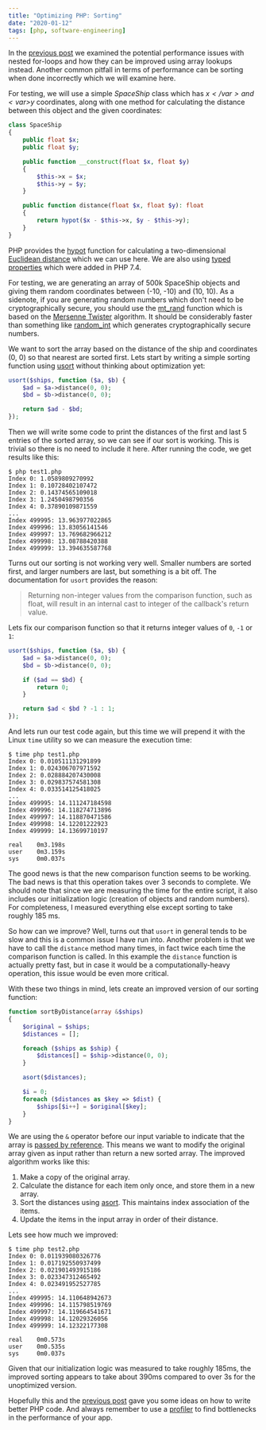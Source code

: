 ```yaml
---
title: "Optimizing PHP: Sorting"
date: "2020-01-12"
tags: [php, software-engineering]
---
```


In the [previous post](/blog/2020-01-optimizing-php-array-lookup/) we examined the potential performance issues with nested for-loops and how they can be improved using array lookups instead. Another common pitfall in terms of performance can be sorting when done incorrectly which we will examine here.

For testing, we will use a simple _SpaceShip_ class which has <var>$x</var> and <var>$y</var> coordinates, along with one method for calculating the distance between this object and the given coordinates:

```php
class SpaceShip
{
    public float $x;
    public float $y;

    public function __construct(float $x, float $y)
    {
        $this->x = $x;
        $this->y = $y;
    }

    public function distance(float $x, float $y): float
    {
        return hypot($x - $this->x, $y - $this->y);
    }
}
```

PHP provides the [hypot](https://www.php.net/manual/en/function.hypot) function for calculating a two-dimensional [Euclidean distance](https://en.wikipedia.org/wiki/Euclidean_distance) which we can use here. We are also using [typed properties](https://wiki.php.net/rfc/typed_properties_v2) which were added in PHP 7.4.

For testing, we are generating an array of 500k SpaceShip objects and giving them random coordinates between (-10, -10) and (10, 10). As a sidenote, if you are generating random numbers which don't need to be cryptographically secure, you should use the [mt_rand](https://www.php.net/manual/en/function.mt-rand) function which is based on the [Mersenne Twister](https://en.wikipedia.org/wiki/Mersenne_Twister) algorithm. It should be considerably faster than something like [random_int](https://www.php.net/manual/en/function.random-int.php) which generates cryptographically secure numbers.

We want to sort the array based on the distance of the ship and coordinates (0, 0) so that nearest are sorted first. Lets start by writing a simple sorting function using [usort](https://www.php.net/manual/en/function.usort.php) without thinking about optimization yet:

```php
usort($ships, function ($a, $b) {
    $ad = $a->distance(0, 0);
    $bd = $b->distance(0, 0);

    return $ad - $bd;
});
```

Then we will write some code to print the distances of the first and last 5 entries of the sorted array, so we can see if our sort is working. This is trivial so there is no need to include it here. After running the code, we get results like this:

```
$ php test1.php
Index 0: 1.0589809270992
Index 1: 0.10728402107472
Index 2: 0.14374565109018
Index 3: 1.2450498790356
Index 4: 0.37890109871559
...
Index 499995: 13.963977022865
Index 499996: 13.83056141546
Index 499997: 13.769682966212
Index 499998: 13.08788420388
Index 499999: 13.394635587768
```

Turns out our sorting is not working very well. Smaller numbers are sorted first, and larger numbers are last, but something is a bit off. The documentation for `usort` provides the reason:

> Returning non-integer values from the comparison function, such as float, will result in an internal cast to integer of the callback's return value.

Lets fix our comparison function so that it returns integer values of `0`, `-1` or `1`:

```php
usort($ships, function ($a, $b) {
    $ad = $a->distance(0, 0);
    $bd = $b->distance(0, 0);

    if ($ad == $bd) {
        return 0;
    }

    return $ad < $bd ? -1 : 1;
});
```

And lets run our test code again, but this time we will prepend it with the Linux `time` utility so we can measure the execution time:

```
$ time php test1.php
Index 0: 0.010511131291899
Index 1: 0.024306707971592
Index 2: 0.028884207430008
Index 3: 0.029837574581308
Index 4: 0.033514125418025
...
Index 499995: 14.111247184598
Index 499996: 14.118274713896
Index 499997: 14.118870471586
Index 499998: 14.12201222923
Index 499999: 14.13699710197

real    0m3.198s
user    0m3.159s
sys     0m0.037s
```

The good news is that the new comparison function seems to be working. The bad news is that this operation takes over 3 seconds to complete. We should note that since we are measuring the time for the entire script, it also includes our initialization logic (creation of objects and random numbers). For completeness, I measured everything else except sorting to take roughly 185 ms.

So how can we improve? Well, turns out that `usort` in general tends to be slow and this is a common issue I have run into. Another problem is that we have to call the `distance` method many times, in fact twice each time the comparison function is called. In this example the `distance` function is actually pretty fast, but in case it would be a computationally-heavy operation, this issue would be even more critical.

With these two things in mind, lets create an improved version of our sorting function:

```php
function sortByDistance(array &$ships)
{
    $original = $ships;
    $distances = [];

    foreach ($ships as $ship) {
        $distances[] = $ship->distance(0, 0);
    }

    asort($distances);

    $i = 0;
    foreach ($distances as $key => $dist) {
        $ships[$i++] = $original[$key];
    }
}
```

We are using the `&` operator before our input variable to indicate that the array is [passed by reference](https://www.php.net/manual/en/language.references.pass.php). This means we want to modify the original array given as input rather than return a new sorted array. The improved algorithm works like this:

1. Make a copy of the original array.
1. Calculate the distance for each item only once, and store them in a new array.
1. Sort the distances using [asort](https://www.php.net/manual/en/function.asort). This maintains index association of the items.
1. Update the items in the input array in order of their distance.

Lets see how much we improved:

```
$ time php test2.php
Index 0: 0.011939080326776
Index 1: 0.017192550937499
Index 2: 0.021901493915186
Index 3: 0.023347312465492
Index 4: 0.023491952527785
...
Index 499995: 14.110648942673
Index 499996: 14.115798519769
Index 499997: 14.119664541671
Index 499998: 14.12029326056
Index 499999: 14.12322177308

real    0m0.573s
user    0m0.535s
sys     0m0.037s
```

Given that our initialization logic was measured to take roughly 185ms, the improved sorting appears to take about 390ms compared to over 3s for the unoptimized version.

Hopefully this and the [previous post](/blog/2020-01-optimizing-php-array-lookup/) gave you some ideas on how to write better PHP code. And always remember to use a [profiler](/blog/2019-12-profiling-php/) to find bottlenecks in the performance of your app.
